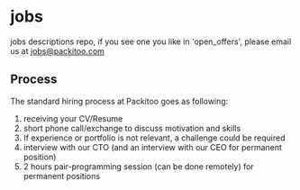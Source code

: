 # jobs

jobs descriptions repo, if you see one you like in 'open_offers', please email us at jobs@packitoo.com

## Process

The standard hiring process at Packitoo goes as following:

1. receiving your CV/Resume
2. short phone call/exchange to discuss motivation and skills
3. If experience or portfolio is not relevant, a challenge could be required
4. interview with our CTO (and an interview with our CEO for permanent position)
5. 2 hours pair-programming session (can be done remotely) for permanent positions
